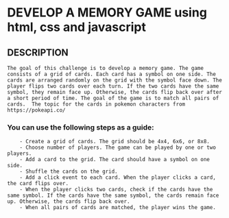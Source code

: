 # DEVELOP A MEMORY GAME using html, css and javascript

## DESCRIPTION

    The goal of this challenge is to develop a memory game. The game consists of a grid of cards. Each card has a symbol on one side. The cards are arranged randomly on the grid with the symbol face down. The player flips two cards over each turn. If the two cards have the same symbol, they remain face up. Otherwise, the cards flip back over after a short period of time. The goal of the game is to match all pairs of cards.  The topic for the cards in pokemon characters from https://pokeapi.co/



###  You can use the following steps as a guide:
        - Create a grid of cards. The grid should be 4x4, 6x6, or 8x8.
        - Choose number of players. The game can be played by one or two players.
        - Add a card to the grid. The card should have a symbol on one side.
        - Shuffle the cards on the grid.
        - Add a click event to each card. When the player clicks a card, the card flips over.
        - When the player clicks two cards, check if the cards have the same symbol. If the cards have the same symbol, the cards remain face up. Otherwise, the cards flip back over.
        - When all pairs of cards are matched, the player wins the game.


